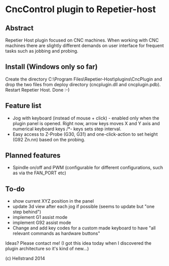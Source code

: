 # CncControl plugin to Repetier-host

## Abstract
Repetier Host plugin focused on CNC machines. When working with CNC machines there are slightly different demands on user interface for frequent tasks such as jobbing and probing. 

## Install (Windows only so far)
Create the directory C:\Program Files\Repetier-Host\plugins\CncPlugin and drop the two files from deploy directory (cncplugin.dll and cncplugin.pdb). Restart Repetier Host. Done :-)

## Feature list
* Jog with keyboard (instead of mouse + click) - enabled only when the plugin panel is opened. Right now, arrow keys moves X and Y axis and numerical keyboard keys /*- keys sets step interval.
* Easy access to Z-Probe (G30, G31) and one-click-action to set height (G92 Zn.nn) based on the probing.

## Planned features
* Spindle on/off and PWM (configurable for different configurations, such as via the FAN_PORT etc)

## To-do
* show current XYZ position in the panel
* update 3d view after each jog if possible (seems to update but "one step behind")
* implement G1 assist mode
* implement G92 assist mode
* Change and add key codes for a custom made keyboard to have "all relevant commands as hardware buttons"

Ideas? Please contact me! (I got this idea today when I discovered the plugin architecture so it's kind of new...)

(c) Hellstrand 2014
